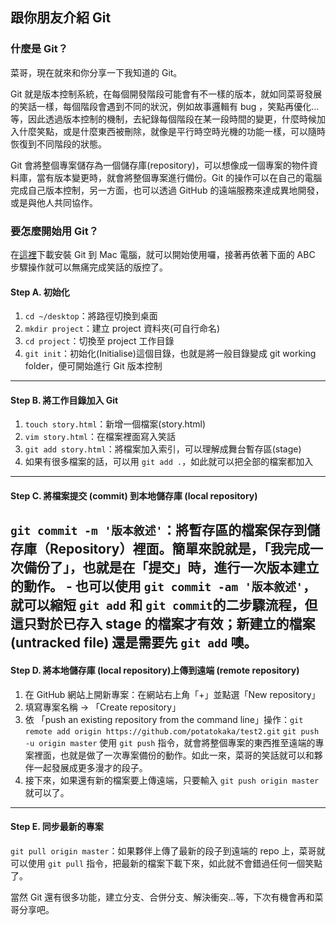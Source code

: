 ## 跟你朋友介紹 Git

### 什麼是 Git？
菜哥，現在就來和你分享一下我知道的 Git。

Git 就是版本控制系統，在每個開發階段可能會有不一樣的版本，就如同菜哥發展的笑話一樣，每個階段會遇到不同的狀況，例如故事邏輯有 bug ，笑點再優化…等，因此透過版本控制的機制，去紀錄每個階段在某一段時間的變更，什麼時候加入什麼笑點，或是什麼東西被刪除，就像是平行時空時光機的功能一樣，可以隨時恢復到不同階段的狀態。

Git 會將整個專案儲存為一個儲存庫(repository)，可以想像成一個專案的物件資料庫，當有版本變更時，就會將整個專案進行備份。Git 的操作可以在自己的電腦完成自己版本控制，另一方面，也可以透過 GitHub 的遠端服務來達成異地開發，或是與他人共同協作。

### 要怎麼開始用 Git？
在[這裡](https://git-scm.com/download/mac)下載安裝 Git 到 Mac 電腦，就可以開始使用囉，接著再依著下面的 ABC 步驟操作就可以無痛完成笑話的版控了。

#### Step A. 初始化

1. `cd ~/desktop`：將路徑切換到桌面
2. `mkdir project`：建立 project 資料夾(可自行命名)
3. `cd project`：切換至 project 工作目錄
4. `git init`：初始化(Initialise)這個目錄，也就是將一般目錄變成 git working folder，便可開始進行 Git 版本控制
---
#### Step B. 將工作目錄加入 Git

1. `touch story.html`：新增一個檔案(story.html)
2. `vim story.html`：在檔案裡面寫入笑話
3. `git add story.html`：將檔案加入索引，可以理解成舞台暫存區(stage)
4. 如果有很多檔案的話，可以用 `git add .`，如此就可以把全部的檔案都加入
---
#### Step C. 將檔案提交 (commit) 到本地儲存庫 (local repository)
`git commit -m '版本敘述'`：將暫存區的檔案保存到儲存庫（Repository）裡面。簡單來說就是，「我完成一次備份了」，也就是在「提交」時，進行一次版本建立的動作。
    - 也可以使用 `git commit -am '版本敘述'`，就可以縮短 `git add` 和 `git commit`的二步驟流程，但這只對於已存入 stage 的檔案才有效；新建立的檔案 (untracked file) 還是需要先 `git add` 噢。
---
#### Step D. 將本地儲存庫 (local repository)上傳到遠端 (remote repository)
1. 在 GitHub 網站上開新專案：在網站右上角「+」並點選「New repository」
2. 填寫專案名稱 → 「Create repository」
3. 依 「push an existing repository from the command line」操作：`git remote add origin https://github.com/potatokaka/test2.git`
`git push -u origin master`
使用 `git push` 指令，就會將整個專案的東西推至遠端的專案裡面，也就是做了一次專案備份的動作。如此一來，菜哥的笑話就可以和夥伴一起發展成更多漫才的段子。
4. 接下來，如果還有新的檔案要上傳遠端，只要輸入 `git push origin master` 就可以了。
---
#### Step E. 同步最新的專案
`git pull origin master`：如果夥伴上傳了最新的段子到遠端的 repo 上，菜哥就可以使用 `git pull` 指令，把最新的檔案下載下來，如此就不會錯過任何一個笑點了。

當然 Git 還有很多功能，建立分支、合併分支、解決衝突…等，下次有機會再和菜哥分享吧。


